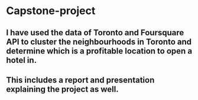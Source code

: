 # Capstone-project
## I have used the data of Toronto and Foursquare API to cluster the neighbourhoods in Toronto and determine which is a profitable location to open a hotel in.
## This includes a report and presentation explaining the project as well.
